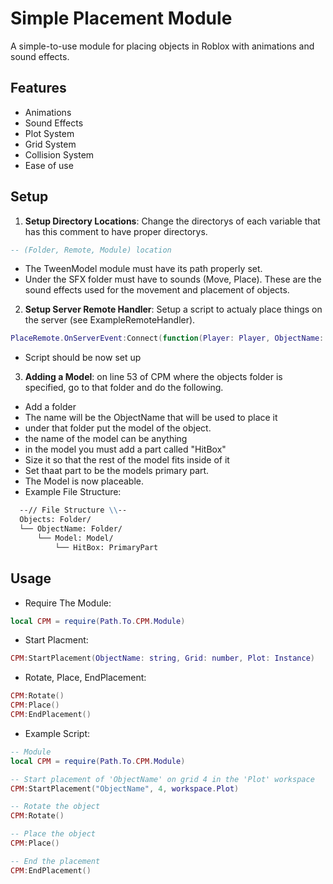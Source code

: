# Simple Placement Module
A simple-to-use module for placing objects in Roblox with animations and sound effects.

## Features
- Animations
- Sound Effects
- Plot System
- Grid System
- Collision System
- Ease of use

## Setup
1. **Setup Directory Locations**: Change the directorys of each variable that has this comment to have proper directorys.
  ```lua
  -- (Folder, Remote, Module) location
  ```
  - The TweenModel module must have its path properly set.
  - Under the SFX folder must have to sounds (Move, Place). These are the sound effects used for the movement and placement of objects.
2. **Setup Server Remote Handler**: Setup a script to actualy place things on the server (see ExampleRemoteHandler).
```lua
PlaceRemote.OnServerEvent:Connect(function(Player: Player, ObjectName: string, CurrentLocation: CFrame, CurrentRotation: number))
```
  - Script should be now set up
3. **Adding a Model**: on line 53 of CPM where the objects folder is specified, go to that folder and do the following.
  - Add a folder
  - The name will be the ObjectName that will be used to place it
  - under that folder put the model of the object.
  - the name of the model can be anything
  - in the model you must add a part called "HitBox"
  - Size it so that the rest of the model fits inside of it
  - Set thaat part to be the models primary part.
  - The Model is now placeable.
  - Example File Structure:
```md
  --// File Structure \\--
  Objects: Folder/
  └── ObjectName: Folder/
      └── Model: Model/
          └── HitBox: PrimaryPart
```


## Usage
- Require The Module:
```lua
local CPM = require(Path.To.CPM.Module)
```
- Start Placment:
```lua
CPM:StartPlacement(ObjectName: string, Grid: number, Plot: Instance)
```
- Rotate, Place, EndPlacement:
```lua
CPM:Rotate()
CPM:Place()
CPM:EndPlacement()
```
- Example Script:
```lua
-- Module
local CPM = require(Path.To.CPM.Module)

-- Start placement of 'ObjectName' on grid 4 in the 'Plot' workspace
CPM:StartPlacement("ObjectName", 4, workspace.Plot)

-- Rotate the object
CPM:Rotate()

-- Place the object
CPM:Place()

-- End the placement
CPM:EndPlacement()

```
